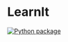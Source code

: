 # LearnIt
[![Python package](https://github.com/D1midr0sh/LearnIt/actions/workflows/python-package.yml/badge.svg)](https://github.com/D1midr0sh/LearnIt/actions/workflows/python-package.yml)
